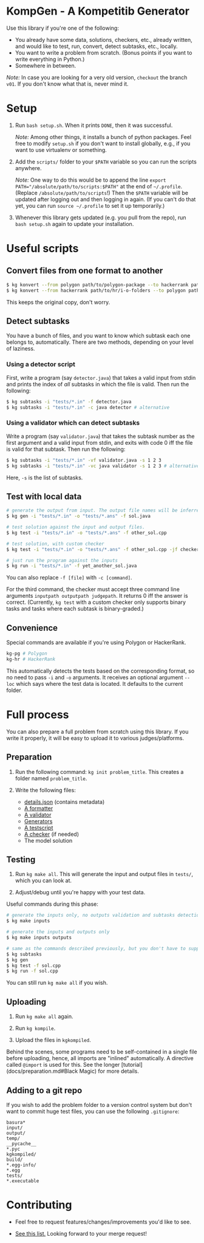 
# KompGen - A Kompetitib Generator

Use this library if you're one of the following:

- You already have some data, solutions, checkers, etc., already written, and would like to test, run, convert, detect subtasks, etc., locally.
- You want to write a problem from scratch. (Bonus points if you want to write everything in Python.)
- Somewhere in between.

*Note:* In case you are looking for a very old version, `checkout` the branch `v01`. If you don't know what that is, never mind it.




# Setup

1. Run `bash setup.sh`. When it prints `DONE`, then it was successful.

    *Note:* Among other things, it installs a bunch of python packages. Feel free to modify `setup.sh` if you don't want to install globally, e.g., if you want to use virtualenv or something. 

2. Add the `scripts/` folder to your `$PATH` variable so you can run the scripts anywhere.

    *Note:* One way to do this would be to append the line `export PATH="/absolute/path/to/scripts:$PATH"` at the end of `~/.profile`. (Replace `/absolute/path/to/scripts`!) Then the `$PATH` variable will be updated after logging out and then logging in again. (If you can't do that yet, you can run `source ~/.profile` to set it up temporarily.)

3. Whenever this library gets updated (e.g. you pull from the repo), run `bash setup.sh` again to update your installation.




# Useful scripts

## Convert files from one format to another

```bash
$ kg konvert --from polygon path/to/polygon-package --to hackerrank path/to/hr/i-o-folders
$ kg konvert --from hackerrank path/to/hr/i-o-folders --to polygon path/to/polygon-package
```

This keeps the original copy, don't worry.


## Detect subtasks

You have a bunch of files, and you want to know which subtask each one belongs to, automatically. There are two methods, depending on your level of laziness.  

### Using a detector script

First, write a program (say `detector.java`) that takes a valid input from stdin and prints the index of *all* subtasks in which the file is valid. Then run the following:

```bash
$ kg subtasks -i "tests/*.in" -f detector.java
$ kg subtasks -i "tests/*.in" -c java detector # alternative
```


### Using a validator which can detect subtasks

Write a program (say `validator.java`) that takes the subtask number as the first argument and a valid input from stdin, and exits with code 0 iff the file is valid for that subtask. Then run the following:

```bash
$ kg subtasks -i "tests/*.in" -vf validator.java -s 1 2 3
$ kg subtasks -i "tests/*.in" -vc java validator -s 1 2 3 # alternative
```

Here, `-s` is the list of subtasks. 


## Test with local data

```bash
# generate the output from input. The output file names will be inferred from the patterns.
$ kg gen -i "tests/*.in" -o "tests/*.ans" -f sol.java

# test solution against the input and output files.
$ kg test -i "tests/*.in" -o "tests/*.ans" -f other_sol.cpp

# test solution, with custom checker
$ kg test -i "tests/*.in" -o "tests/*.ans" -f other_sol.cpp -jf checker.cpp

# just run the program against the inputs
$ kg run -i "tests/*.in" -f yet_another_sol.java
```

You can also replace `-f [file]` with `-c [command]`.


For the third command, the checker must accept three command line arguments `inputpath outputpath judgepath`. It returns 0 iff the answer is correct. (Currently, `kg test` with a custom checker only supports binary tasks and tasks where each subtask is binary-graded.) 


## Convenience  

Special commands are available if you're using Polygon or HackerRank.

```bash
kg-pg # Polygon
kg-hr # HackerRank
```

This automatically detects the tests based on the corresponding format, so no need to pass `-i` and `-o` arguments. It receives an optional argument `--loc` which says where the test data is located. It defaults to the current folder.


# Full process

You can also prepare a full problem from scratch using this library. If you write it properly, it will be easy to upload it to various judges/platforms.

## Preparation

1. Run the following command: `kg init problem_title`. This creates a folder named `problem_title`.

2. Write the following files:

    - [details.json](docs/preparation.md#details.json) (contains metadata)
    - [A formatter](docs/preparation.md#Formatters)
    - [A validator](docs/preparation.md#Validators)
    - [Generators](docs/preparation.md#Generators)
    - [A testscript](docs/preparation.md#Testscript)
    - [A checker](docs/preparation.md#Checkers) (if needed)
    - The model solution

## Testing  

1. Run `kg make all`. This will generate the input and output files in `tests/`, which you can look at.

2. Adjust/debug until you're happy with your test data. 

Useful commands during this phase:

```bash
# generate the inputs only, no outputs validation and subtasks detection
$ kg make inputs

# generate the inputs and outputs only
$ kg make inputs outputs

# same as the commands described previously, but you don't have to supply -i and -o
$ kg subtasks
$ kg gen
$ kg test -f sol.cpp
$ kg run -f sol.cpp
```

You can still run `kg make all` if you wish. 

## Uploading

1. Run `kg make all` again.  

2. Run `kg kompile`.  

3. Upload the files in `kgkompiled`.  

Behind the scenes, some programs need to be self-contained in a single file before uploading, hence, all imports are "inlined" automatically. A directive called `@import` is used for this. See the longer [tutorial](docs/preparation.md#Black Magic) for more details. 



## Adding to a git repo

If you wish to add the problem folder to a version control system but don't want to commit huge test files, you can use the following `.gitignore`:

```
basura*
input/
output/
temp/
__pycache__
*.pyc
kgkompiled/
build/
*.egg-info/
*.egg
tests/
*.executable
```



# Contributing

- Feel free to request features/changes/improvements you'd like to see.

- [See this list.](docs/HELP.md) Looking forward to your merge request!
